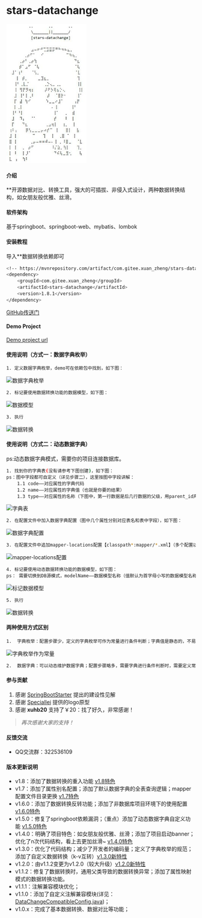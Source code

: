 # stars-datachange
![stars-datachange](src/main/resources/logo.jpg)

#### 介绍
**开源数据对比、转换工具，强大的可插拔、非侵入式设计，两种数据转换结构，如女朋友般优雅、丝滑。

#### 软件架构
基于springboot、springboot-web、mybatis、lombok

#### 安装教程

导入**数据转换依赖即可

``` bash
<!-- https://mvnrepository.com/artifact/com.gitee.xuan_zheng/stars-datachange -->
<dependency>
    <groupId>com.gitee.xuan_zheng</groupId>
    <artifactId>stars-datachange</artifactId>
    <version>1.8.1</version>
</dependency>
```
[GitHub传送门](https://github.com/15738383930/stars-datachange)

#### Demo Project
[Demo project url](https://gitee.com/xuan_zheng/data-change)

#### 使用说明（方式一：数据字典枚举）

``` bash
1. 定义数据字典枚举，demo可在依赖包中找到，如下图：
```
![数据字典枚举](https://images.gitee.com/uploads/images/2021/0914/162348_91a9b26a_5384206.png "数据字典枚举.png")

``` bash
2. 标记要使用数据转换功能的数据模型，如下图：
```
![数据模型](https://images.gitee.com/uploads/images/2021/0929/162008_fe6f6e6b_5384206.png "数据模型.png")

``` bash
3. 执行
```
![数据转换](https://images.gitee.com/uploads/images/2021/0914/163139_e15ee7d8_5384206.png "数据转换.png")

#### 使用说明（方式二：动态数据字典）

ps:动态数据字典模式，需要你的项目连接数据库。

``` bash
1. 找到你的字典表(没有请参考下图创建)，如下图：
ps：图中字段都可自定义（详见步骤二），这里按图中字段讲解：
    1.1 code——对应属性的字典代码
    1.2 name——对应属性的字典值（也就是你要的结果）
    1.3 type——对应属性的名称（下图中，第一行数据是后几行数据的父级，用parent_id声明【parent_id、id等字段都可自定义】）
```
![字典表](https://images.gitee.com/uploads/images/2021/0914/185007_7dff798a_5384206.png "字典表.png")

``` bash
2. 在配置文件中加入数据字典配置（图中几个属性分别对应表名和表中字段），如下图：
```
![数据字典配置](https://images.gitee.com/uploads/images/2021/0914/185321_4d8e2880_5384206.png "数据字典配置.png")

``` bash
3. 在配置文件中追加mapper-locations配置【classpath*:mapper/*.xml】（多个配置以逗号分隔），如下图：
```
![mapper-locations配置](https://images.gitee.com/uploads/images/2021/0915/113547_bb67813b_5384206.png "mapper-locations配置.png")

``` bash
4. 标记要使用动态数据转换功能的数据模型，如下图：
ps： 需要切换到DB源模式，modelName——数据模型名称（值默认为首字母小写的数据模型名称），对应字典表中父字典的列——type的值（建议用数据模型的名称，首字母小写）
```
![标记数据模型](https://images.gitee.com/uploads/images/2021/0929/161824_deed0579_5384206.png "标记数据模型.png")

``` bash
5. 执行
```
![数据转换](https://images.gitee.com/uploads/images/2021/0914/163139_e15ee7d8_5384206.png "数据转换.png")


#### 两种使用方式区别
``` bash
1.  字典枚举：配置步骤少，定义的字典枚举可作为常量进行条件判断；字典值是静态的，不易维护
```
![字典枚举作为常量](https://images.gitee.com/uploads/images/2021/0918/094747_7f1bccda_5384206.png "字典枚举作为常量.png")
``` bash
2.  数据字典：可以动态维护数据字典；配置步骤略多，需要字典进行条件判断时，需要定义常量
```

#### 参与贡献

1.  感谢 [SpringBootStarter](https://github.com/SpringBootStarter/) 提出的建设性见解
2.  感谢 [Speciallei](https://gitee.com/speciallei) 提供的logo原型
3.  感谢  **xuhb20**  支持了￥20：找了好久，非常感谢！
> _再次感谢大家的支持！_ 

#### 反馈交流

- QQ交流群：322536109


#### 版本更新说明

- v1.8：添加了数据转换的重入功能 [v1.8特色](https://blog.csdn.net/qq_36206259/article/details/142638600)
- v1.7：添加了属性别名配置；添加了默认数据字典的全表查询逻辑；mapper配置文件目录更换 [v1.7特色](https://blog.csdn.net/qq_36206259/article/details/140540848)
- v1.6.0：添加了数据转换反转功能；添加了非数据库项目环境下的使用配置 [v1.6.0特色](https://blog.csdn.net/qq_36206259/article/details/129553987)
- v1.5.0：修复了springboot依赖漏洞；（重点）添加了动态数据字典自定义功能 [v1.5.0特色](https://blog.csdn.net/qq_36206259/article/details/126193341)
- v1.4.0：明确了项目特色：如女朋友般优雅、丝滑；添加了项目启动banner；优化了n次代码结构，看上去更加丝滑~ [v1.4.0特色](https://blog.csdn.net/qq_36206259/article/details/126161820)
- v1.3.0：优化了代码结构；减少了开发者的编码量；定义了字典枚举的规范；添加了自定义数据转换（k-v互转）[v1.3.0新特性](https://blog.csdn.net/qq_36206259/article/details/125021976)
- v1.2.0：由v1.1.2变更为v1.2.0（较大升级）[v1.2.0新特性](https://blog.csdn.net/qq_36206259/article/details/124515865)
- v1.1.2：修复了数据转换时，通用父类导致的数据转换异常；添加了属性映射模式的数据转换功能。
- v1.1.1：注解兼容模块优化；
- v1.1.0：添加了自定义注解兼容模块(详见：[DataChangeCompatibleConfig.java](https://gitee.com/xuan_zheng/data-change))；
- v1.0.x：完成了基本数据转换、数据对比等功能；